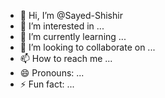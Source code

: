 - 👋 Hi, I’m @Sayed-Shishir
- 👀 I’m interested in ...
- 🌱 I’m currently learning ...
- 💞️ I’m looking to collaborate on ...
- 📫 How to reach me ...
- 😄 Pronouns: ...
- ⚡ Fun fact: ...

<!---
Sayed-Shishir/Sayed-Shishir is a ✨ special ✨ repository because its `README.md` (this file) appears on your GitHub profile.
You can click the Preview link to take a look at your changes.
--->
